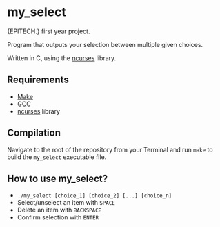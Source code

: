 # my_select

{EPITECH.} first year project.

Program that outputs your selection between multiple given choices.

Written in C, using the [ncurses](https://www.gnu.org/software/ncurses/) library.

## Requirements

 - [Make](https://www.gnu.org/software/make/)
 - [GCC](https://gcc.gnu.org/)
 - [ncurses](https://www.gnu.org/software/ncurses/) library

## Compilation

Navigate to the root of the repository from your Terminal and run `make` to build the `my_select` executable file.

## How to use my_select?

 - `./my_select [choice_1] [choice_2] [...] [choice_n]`
 - Select/unselect an item with `SPACE`
 - Delete an item with `BACKSPACE`
 - Confirm selection with `ENTER`
